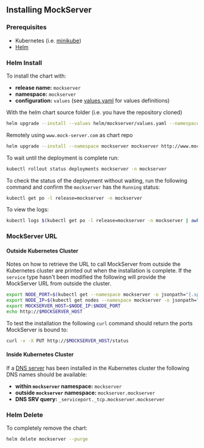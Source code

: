 ## Installing MockServer

### Prerequisites

- Kubernetes (i.e. [minikube](https://kubernetes.io/docs/tasks/tools/install-minikube/)) 
- [Helm](https://docs.helm.sh/using_helm/#quickstart-guide)

### Helm Install
To install the chart with: 
- **release name:** `mockserver` 
- **namespace:** `mockserver`
- **configuration:** `values` (see [values.yaml](values.yaml) for values definitions)

With the helm chart source folder (i.e. you have the repository cloned)

```bash
helm upgrade --install --values helm/mockserver/values.yaml --namespace mockserver mockserver helm/mockserver
```

Remotely using `www.mock-server.com` as chart repo

```bash
helm upgrade --install --namespace mockserver mockserver http://www.mock-server.com/mockserver-5.3.0.tgz
```

To wait until the deployment is complete run:

```bash
kubectl rollout status deployments mockserver -n mockserver
```

To check the status of the deployment without waiting, run the following command and confirm the `mockserver` has the `Running` status:

```bash 
kubectl get po -l release=mockserver -n mockserver
```

To view the logs:

```bash
kubectl logs $(kubectl get po -l release=mockserver -n mockserver | awk '{if(NR==2)print $1}') -n mockserver
```

### MockServer URL
#### Outside Kubernetes Cluster

Notes on how to retrieve the URL to call MockServer from outside the Kubernetes cluster are printed out when the installation is complete.
If the `service` type hasn't been modified the following will provide the MockServer URL from outside the cluster.

```bash
export NODE_PORT=$(kubectl get --namespace mockserver -o jsonpath="{.spec.ports[0].nodePort}" services mockserver)
export NODE_IP=$(kubectl get nodes --namespace mockserver -o jsonpath="{.items[0].status.addresses[0].address}")
export MOCKSERVER_HOST=$NODE_IP:$NODE_PORT
echo http://$MOCKSERVER_HOST
```

To test the installation the following `curl` command should return the ports MockServer is bound to:

```bash
curl -v -X PUT http://$MOCKSERVER_HOST/status
```

#### Inside Kubernetes Cluster

If a [DNS server](https://kubernetes.io/docs/concepts/services-networking/service/#dns) has been installed in the Kubernetes cluster the following DNS names should be available:
- **within `mockserver` namespace:** `mockserver`
- **outside `mockserver` namespace:** `mockserver.mockserver`  
- **DNS SRV query:** `_serviceport._tcp.mockserver.mockserver`

### Helm Delete

To completely remove the chart:

```bash
helm delete mockserver --purge
```